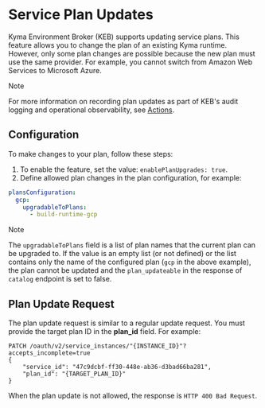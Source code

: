 # Service Plan Updates

Kyma Environment Broker (KEB) supports updating service plans. This feature allows you to change the plan of an existing Kyma runtime. However, only some plan changes are possible because the new plan must use the same provider. For example, you cannot switch from Amazon Web Services to Microsoft Azure.

> [!NOTE]
> For more information on recording plan updates as part of KEB's audit logging and operational observability, see [Actions](03-90-actions-recording.md).

## Configuration

To make changes to your plan, follow these steps:

1. To enable the feature, set the value: `enablePlanUpgrades: true`.
2. Define allowed plan changes in the plan configuration, for example:
```yaml
plansConfiguration:
  gcp:
    upgradableToPlans:
      - build-runtime-gcp
```

> [!NOTE]
> The `upgradableToPlans` field is a list of plan names that the current plan can be upgraded to. If the value is an empty list (or not defined) or the list contains only the name of the configured plan (`gcp` in the above example), the plan cannot be updated and the `plan_updateable` in the response of `catalog` endpoint is set to false.

## Plan Update Request

The plan update request is similar to a regular update request. You must provide the target plan ID in the **plan_id** field. For example:

```http
PATCH /oauth/v2/service_instances/"{INSTANCE_ID}"?accepts_incomplete=true
{
    "service_id": "47c9dcbf-ff30-448e-ab36-d3bad66ba281",
    "plan_id": "{TARGET_PLAN_ID}"
}
```

When the plan update is not allowed, the response is `HTTP 400 Bad Request`.